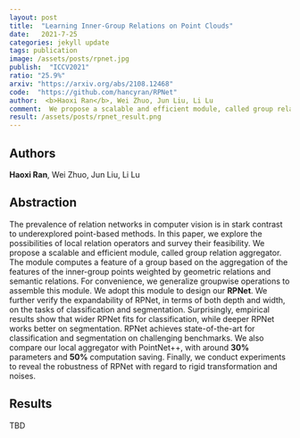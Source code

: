 ```yaml
---
layout: post
title:  "Learning Inner-Group Relations on Point Clouds"
date:   2021-7-25
categories: jekyll update
tags: publication
image: /assets/posts/rpnet.jpg
publish:  "ICCV2021"
ratio: "25.9%"
arxiv: "https://arxiv.org/abs/2108.12468"
code:  "https://github.com/hancyran/RPNet"
author:  <b>Haoxi Ran</b>, Wei Zhuo, Jun Liu, Li Lu
comment:  We propose a scalable and efficient module, called group relation aggregator. We adopt this module to design our RPNet. RPNet achieves state-of-the-art for classification and segmentation on challenging benchmarks. We also compare our local aggregator with PointNet++, with around 30% parameters and 50% computation saving."
result: /assets/posts/rpnet_result.png
---
```


## Authors
**Haoxi Ran**, Wei Zhuo, Jun Liu, Li Lu

## Abstraction
The prevalence of relation networks in computer vision is in stark contrast to underexplored point-based methods. 
In this paper, we explore the possibilities of local relation operators and survey their feasibility. 
We propose a scalable and efficient module, called group relation aggregator. 
The module computes a feature of a group based on the aggregation of the features of the inner-group points weighted by geometric relations and semantic relations. 
For convenience, we generalize groupwise operations to assemble this module. 
We adopt this module to design our **RPNet**. We further verify the expandability of RPNet, in terms of both depth and width, on the tasks of classification and segmentation. 
Surprisingly, empirical results show that wider RPNet fits for classification, while deeper RPNet works better on segmentation. 
RPNet achieves state-of-the-art for classification and segmentation on challenging benchmarks. 
We also compare our local aggregator with PointNet++, with around **30%** parameters and **50%** computation saving. 
Finally, we conduct experiments to reveal the robustness of RPNet with regard to rigid transformation and noises.

## Results
TBD